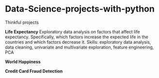 # Data-Science-projects-with-python
Thinkful projects

__Life Expectancy__ Exploratory data analysis on factors that affect life expectancy. Specifically, which factors increase the expected life in the countries and which factors decrease it. Skills: exploratory data analysis, data cleaning, univariate and multivariate exploration, feature engineering, PCA

__World Happiness__

__Credit Card Fraud Detection__
